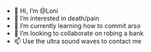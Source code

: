 - 👋 Hi, I’m @Loni
- 👀 I’m interested in death/pain
- 🌱 I’m currently learning how to commit arso 
- 💞️ I’m looking to collaborate on robing a bank
- 📫 Use the ultra sound waves to contact me


<!---
B4DB0YH4L0/B4DB0YH4L0 is a ✨ special ✨ repository because its `README.md` (this file) appears on your GitHub profile.
You can click the Preview link to take a look at your changes.
--->
